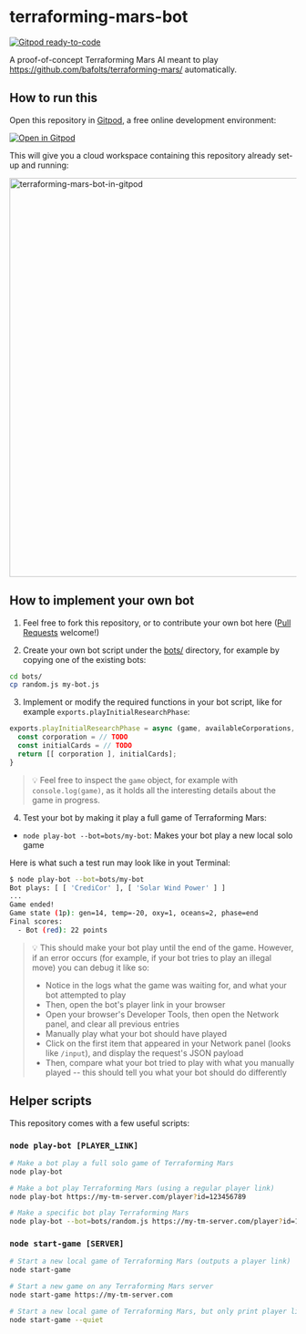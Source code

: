 # terraforming-mars-bot

[![Gitpod ready-to-code](https://img.shields.io/badge/Gitpod-ready--to--code-blue?logo=gitpod)](https://gitpod.io/#https://github.com/jankeromnes/terraforming-mars-bot)

A proof-of-concept Terraforming Mars AI meant to play https://github.com/bafolts/terraforming-mars/ automatically.

## How to run this

Open this repository in [Gitpod](https://www.gitpod.io), a free online development environment:

[![Open in Gitpod](https://gitpod.io/button/open-in-gitpod.svg)](https://gitpod.io/#https://github.com/jankeromnes/terraforming-mars-bot)

This will give you a cloud workspace containing this repository already set-up and running:

<img alt="terraforming-mars-bot-in-gitpod" width="700" src="https://user-images.githubusercontent.com/599268/99880174-16e3e680-2c12-11eb-9360-5c6a7ea7ab4b.png">

## How to implement your own bot

1. Feel free to fork this repository, or to contribute your own bot here ([Pull Requests](https://github.com/jankeromnes/terraforming-mars-bot/pulls) welcome!)

2. Create your own bot script under the [bots/](bots/) directory, for example by copying one of the existing bots:

```bash
cd bots/
cp random.js my-bot.js
```

3. Implement or modify the required functions in your bot script, like for example `exports.playInitialResearchPhase`:

```js
exports.playInitialResearchPhase = async (game, availableCorporations, availableCards) => {
  const corporation = // TODO
  const initialCards = // TODO
  return [[ corporation ], initialCards];
}
```

> 💡 Feel free to inspect the `game` object, for example with `console.log(game)`, as it holds all the interesting details about the game in progress.

4. Test your bot by making it play a full game of Terraforming Mars:

- `node play-bot --bot=bots/my-bot`: Makes your bot play a new local solo game

Here is what such a test run may look like in yout Terminal:

```bash
$ node play-bot --bot=bots/my-bot
Bot plays: [ [ 'CrediCor' ], [ 'Solar Wind Power' ] ]
...
Game ended!
Game state (1p): gen=14, temp=-20, oxy=1, oceans=2, phase=end
Final scores:
  - Bot (red): 22 points
```

> 💡 This should make your bot play until the end of the game. However, if an error occurs (for example, if your bot tries to play an illegal move) you can debug it like so:
>
> - Notice in the logs what the game was waiting for, and what your bot attempted to play
> - Then, open the bot's player link in your browser
> - Open your browser's Developer Tools, then open the Network panel, and clear all previous entries
> - Manually play what your bot should have played
> - Click on the first item that appeared in your Network panel (looks like `/input`), and display the request's JSON payload
> - Then, compare what your bot tried to play with what you manually played -- this should tell you what your bot should do differently

## Helper scripts

This repository comes with a few useful scripts:

### `node play-bot [PLAYER_LINK]`

```bash
# Make a bot play a full solo game of Terraforming Mars
node play-bot

# Make a bot play Terraforming Mars (using a regular player link)
node play-bot https://my-tm-server.com/player?id=123456789

# Make a specific bot play Terraforming Mars
node play-bot --bot=bots/random.js https://my-tm-server.com/player?id=123456789
```

### `node start-game [SERVER]`

```bash
# Start a new local game of Terraforming Mars (outputs a player link)
node start-game

# Start a new game on any Terraforming Mars server
node start-game https://my-tm-server.com

# Start a new local game of Terraforming Mars, but only print player links (no extra text)
node start-game --quiet
```
